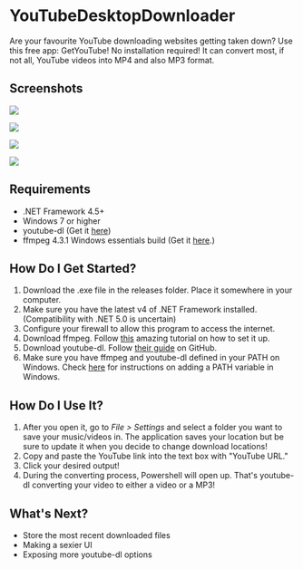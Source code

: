 # YouTubeDesktopDownloader
Are your favourite YouTube downloading websites getting taken down? Use this free app: GetYouTube! No installation required! It can convert most, if not all, YouTube videos into MP4 and also MP3 format. 

## Screenshots ##

![](https://i.imgur.com/dX6A7SG.png)

![](https://i.imgur.com/dBvjW6V.png)

![](https://i.imgur.com/I8Kyojc.png)

![](https://i.imgur.com/glARU6h.png)

## Requirements ##

- .NET Framework 4.5+
- Windows 7 or higher
- youtube-dl (Get it [here](https://yt-dl.org/latest/youtube-dl.exe))
- ffmpeg 4.3.1 Windows essentials build (Get it [here](https://www.gyan.dev/ffmpeg/builds/).)

## How Do I Get Started? ##

1. Download the .exe file in the releases folder. Place it somewhere in your computer.
2. Make sure you have the latest v4 of .NET Framework installed. (Compatibility with .NET 5.0 is uncertain)
3. Configure your firewall to allow this program to access the internet. 
4. Download ffmpeg. Follow [this](http://www.wikihow.com/Install-FFmpeg-on-Windows) amazing tutorial on how to set it up.
5. Download youtube-dl. Follow [their guide](https://github.com/ytdl-org/youtube-dl) on GitHub.
6. Make sure you have ffmpeg and youtube-dl defined in your PATH on Windows. Check [here](https://docs.microsoft.com/en-us/previous-versions/office/developer/sharepoint-2010/ee537574(v=office.14)) for instructions on adding a PATH variable in Windows.

## How Do I Use It? 

1. After you open it, go to *File > Settings* and select a folder you want to save your music/videos in. The application saves your location but be sure to update it when you decide to change download locations!
2. Copy and paste the YouTube link into the text box with "YouTube URL."
3. Click your desired output!
4. During the converting process, Powershell will open up. That's youtube-dl converting your video to either a video or a MP3!

## What's Next? ##

- Store the most recent downloaded files
- Making a sexier UI
- Exposing more youtube-dl options